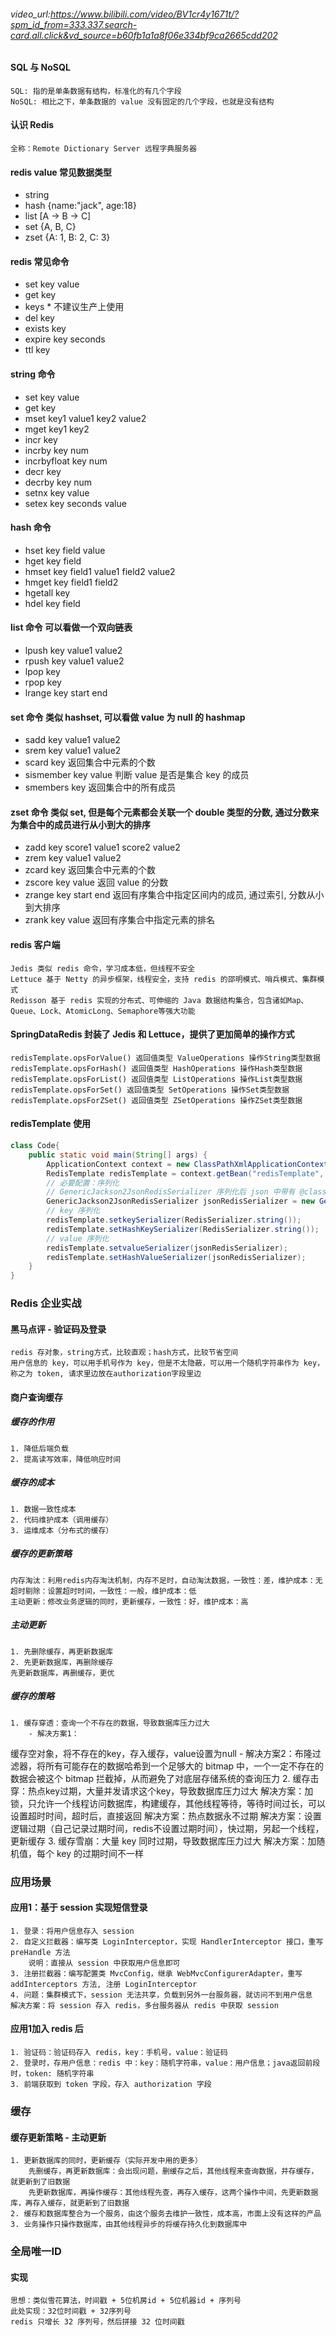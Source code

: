 ###### video_url:https://www.bilibili.com/video/BV1cr4y1671t/?spm_id_from=333.337.search-card.all.click&vd_source=b60fb1a1a8f06e334bf9ca2665cdd202

#### SQL 与 NoSQL
    SQL: 指的是单条数据有结构，标准化的有几个字段
    NoSQL: 相比之下，单条数据的 value 没有固定的几个字段，也就是没有结构
#### 认识 Redis
    全称：Remote Dictionary Server 远程字典服务器

#### redis value 常见数据类型
- string
- hash {name:"jack", age:18}
- list [A -> B -> C]
- set {A, B, C}
- zset {A: 1, B: 2, C: 3}
#### redis 常见命令
- set key value
- get key
- keys * 不建议生产上使用
- del key
- exists key
- expire key seconds
- ttl key
#### string 命令
- set key value
- get key
- mset key1 value1 key2 value2
- mget key1 key2
- incr key
- incrby key num
- incrbyfloat key num
- decr key
- decrby key num
- setnx key value
- setex key seconds value
#### hash 命令
- hset key field value
- hget key field
- hmset key field1 value1 field2 value2
- hmget key field1 field2
- hgetall key
- hdel key field
#### list 命令 可以看做一个双向链表
- lpush key value1 value2
- rpush key value1 value2
- lpop key
- rpop key
- lrange key start end
#### set 命令 类似 hashset, 可以看做 value 为 null 的 hashmap
- sadd key value1 value2
- srem key value1 value2
- scard key 返回集合中元素的个数
- sismember key value 判断 value 是否是集合 key 的成员
- smembers key 返回集合中的所有成员
#### zset 命令 类似 set, 但是每个元素都会关联一个 double 类型的分数, 通过分数来为集合中的成员进行从小到大的排序
- zadd key score1 value1 score2 value2
- zrem key value1 value2
- zcard key 返回集合中元素的个数
- zscore key value 返回 value 的分数
- zrange key start end 返回有序集合中指定区间内的成员, 通过索引, 分数从小到大排序
- zrank key value 返回有序集合中指定元素的排名
#### redis 客户端
    Jedis 类似 redis 命令，学习成本低，但线程不安全
    Lettuce 基于 Netty 的异步框架，线程安全，支持 redis 的邵明模式、哨兵模式、集群模式
    Redisson 基于 redis 实现的分布式、可伸缩的 Java 数据结构集合，包含诸如Map、Queue、Lock、AtomicLong、Semaphore等强大功能
#### SpringDataRedis 封装了 Jedis 和 Lettuce，提供了更加简单的操作方式
    redisTemplate.opsForValue() 返回值类型 ValueOperations 操作String类型数据
    redisTemplate.opsForHash() 返回值类型 HashOperations 操作Hash类型数据
    redisTemplate.opsForList() 返回值类型 ListOperations 操作List类型数据
    redisTemplate.opsForSet() 返回值类型 SetOperations 操作Set类型数据
    redisTemplate.opsForZSet() 返回值类型 ZSetOperations 操作ZSet类型数据
#### redisTemplate 使用
```java
class Code{
    public static void main(String[] args) {
        ApplicationContext context = new ClassPathXmlApplicationContext("applicationContext.xml");
        RedisTemplate redisTemplate = context.getBean("redisTemplate", RedisTemplate.class);
        // 必要配置：序列化
        // GenericJackson2JsonRedisSerializer 序列化后 json 中带有 @class，一个全类名，省空间就用 String方式序列化
        GenericJackson2JsonRedisSerializer jsonRedisSerializer = new GenericJackson2JsonRedisSerializer();
        // key 序列化
        redisTemplate.setkeySerializer(RedisSerializer.string());
        redisTemplate.setHashKeySerializer(RedisSerializer.string());
        // value 序列化
        redisTemplate.setvalueSerializer(jsonRedisSerializer);
        redisTemplate.setHashValueSerializer(jsonRedisSerializer);
    }
}
```
### Redis 企业实战
#### 黑马点评 - 验证码及登录
    redis 存对象，string方式，比较直观；hash方式，比较节省空间
    用户信息的 key，可以用手机号作为 key，但是不太隐蔽，可以用一个随机字符串作为 key，称之为 token, 请求里边放在authorization字段里边
#### 商户查询缓存
##### 缓存的作用
    1. 降低后端负载
    2. 提高读写效率，降低响应时间
##### 缓存的成本
    1. 数据一致性成本
    2. 代码维护成本（调用缓存）
    3. 运维成本（分布式的缓存）
##### 缓存的更新策略
    内存淘汰：利用redis内存淘汰机制，内存不足时，自动淘汰数据，一致性：差，维护成本：无
    超时剔除：设置超时时间，一致性：一般，维护成本：低
    主动更新：修改业务逻辑的同时，更新缓存，一致性：好，维护成本：高
##### 主动更新
    1. 先删除缓存，再更新数据库
    2. 先更新数据库，再删除缓存
    先更新数据库，再删缓存，更优
##### 缓存的策略
    1. 缓存穿透：查询一个不存在的数据，导致数据库压力过大
        - 解决方案1：
缓存空对象，将不存在的key，存入缓存，value设置为null
        - 解决方案2：布隆过滤器，将所有可能存在的数据哈希到一个足够大的 bitmap 中，一个一定不存在的数据会被这个 bitmap 拦截掉，从而避免了对底层存储系统的查询压力
    2. 缓存击穿：热点key过期，大量并发请求这个key，导致数据库压力过大
        解决方案：加锁，只允许一个线程访问数据库，构建缓存，其他线程等待，等待时间过长，可以设置超时时间，超时后，直接返回
        解决方案：热点数据永不过期
        解决方案：设置逻辑过期（自己记录过期时间，redis不设置过期时间），快过期，另起一个线程，更新缓存
    3. 缓存雪崩：大量 key 同时过期，导致数据库压力过大
        解决方案：加随机值，每个 key 的过期时间不一样

### 应用场景
#### 应用1：基于 session 实现短信登录
    1. 登录：将用户信息存入 session
    2. 自定义拦截器：编写类 LoginInterceptor，实现 HandlerInterceptor 接口，重写 preHandle 方法
        说明：直接从 session 中获取用户信息即可
    3. 注册拦截器：编写配置类 MvcConfig，继承 WebMvcConfigurerAdapter，重写 addInterceptors 方法, 注册 LoginInterceptor
    4. 问题：集群模式下，session 无法共享，负载到另外一台服务器，就访问不到用户信息
    解决方案：将 session 存入 redis，多台服务器从 redis 中获取 session
#### 应用1加入 redis 后
    1. 验证码：验证码存入 redis，key：手机号，value：验证码
    2. 登录时，存用户信息：redis 中：key：随机字符串，value：用户信息；java返回前段时，token: 随机字符串
    3. 前端获取到 token 字段，存入 authorization 字段
### 缓存
#### 缓存更新策略 - 主动更新
    1. 更新数据库的同时，更新缓存（实际开发中用的更多）
        先删缓存，再更新数据库：会出现问题，删缓存之后，其他线程来查询数据，并存缓存，就更新到了旧数据
        先更新数据库，再操作缓存：其他线程先查，再存入缓存，这两个操作中间，先更新数据库，再存入缓存，就更新到了旧数据
    2. 缓存和数据库整合为一个服务，由这个服务去维护一致性，成本高，市面上没有这样的产品
    3. 业务操作只操作数据库，由其他线程异步的将缓存持久化到数据库中
### 全局唯一ID
#### 实现
    思想：类似雪花算法，时间戳 + 5位机房id + 5位机器id + 序列号
    此处实现：32位时间戳 + 32序列号
    redis 只增长 32 序列号，然后拼接 32 位时间戳




